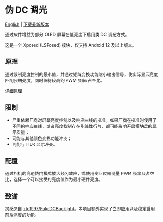 # 伪 DC 调光

[English](README.md) | [下载最新版本](https://github.com/dantmnf/PseudoDCDimming/releases/latest)

通过软件增益为部分 OLED 屏幕在低亮度下启用类 DC 调光方式。

这是一个 Xposed (LSPosed) 模块，仅支持 Android 12 及以上版本。

## 原理

通过限制亮度控制的最小值，并通过矩阵变换功能缩小输出信号，使实际显示亮度匹配预期亮度，同时保持较高的 PWM 频率/占空比。

[详细原理](details.zh.md)

## 限制

* 严重依赖厂商对屏幕亮度控制以及响应曲线的校准。如果厂商在校准时使用了不同的响应曲线，或者亮度控制存在非线性行为，都可能影响开启模块后的显示质量；
* 可能与其他颜色变换功能冲突；
* 可能与 HDR 显示冲突。

## 配置

通过相机的高速快门模式放大频闪效应，或使用专业仪器测量 PWM 频率及占空比，选择一个可以接受的亮度值作为最小硬件亮度。

## 致谢

灵感来自 [ztc1997/FakeDCBacklight](https://github.com/ztc1997/FakeDCBacklight)。本项目额外实现了立即应用以及稳定启用前后亮度的功能。
